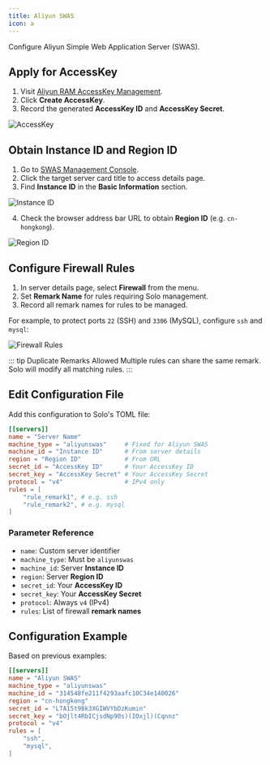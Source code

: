 ```yaml
---
title: Aliyun SWAS
icon: a
---
```


Configure Aliyun Simple Web Application Server (SWAS).

## Apply for AccessKey
1. Visit [Aliyun RAM AccessKey Management](https://ram.console.aliyun.com/profile/access-keys).
2. Click **Create AccessKey**.
3. Record the generated **AccessKey ID** and **AccessKey Secret**.

![AccessKey](/assets/guide/config/server/aliyun-accesskey.webp)

## Obtain Instance ID and Region ID
1. Go to [SWAS Management Console](https://swasnext.console.aliyun.com/servers).
2. Click the target server card title to access details page.
3. Find **Instance ID** in the **Basic Information** section.

![Instance ID](/assets/guide/config/server/aliyun-instanceid.webp)

4. Check the browser address bar URL to obtain **Region ID** (e.g. `cn-hongkong`).

![Region ID](/assets/guide/config/server/aliyun-regionid.webp)

## Configure Firewall Rules
1. In server details page, select **Firewall** from the menu.
2. Set **Remark Name** for rules requiring Solo management.
3. Record all remark names for rules to be managed.

For example, to protect ports `22` (SSH) and `3306` (MySQL), configure `ssh` and `mysql`:

![Firewall Rules](/assets/guide/config/server/aliyun-firewallrules.webp)

::: tip Duplicate Remarks Allowed
Multiple rules can share the same remark. Solo will modify all matching rules.
:::

## Edit Configuration File
Add this configuration to Solo's TOML file:

```toml
[[servers]]
name = "Server Name"
machine_type = "aliyunswas"     # Fixed for Aliyun SWAS
machine_id = "Instance ID"      # From server details
region = "Region ID"            # From URL
secret_id = "AccessKey ID"      # Your AccessKey ID
secret_key = "AccessKey Secret" # Your AccessKey Secret
protocol = "v4"                 # IPv4 only
rules = [
    "rule_remark1", # e.g. ssh
    "rule_remark2", # e.g. mysql
]
```

### Parameter Reference
* `name`: Custom server identifier
* `machine_type`: Must be `aliyunswas`
* `machine_id`: Server **Instance ID**
* `region`: Server **Region ID**
* `secret_id`: Your **AccessKey ID**
* `secret_key`: Your **AccessKey Secret**
* `protocol`: Always `v4` (IPv4)
* `rules`: List of firewall **remark names**

## Configuration Example
Based on previous examples:

```toml
[[servers]]
name = "Aliyun SWAS"
machine_type = "aliyunswas"
machine_id = "314548fe211f4293aafc10C34e140026"
region = "cn-hongkong"
secret_id = "LTA15t9Bk3XGIWVYbDzKumin"
secret_key = "bOjlt4RbICjsdNp90s)(IOxjl)(Cqnnz"
protocol = "v4"
rules = [
    "ssh",
    "mysql",
]
```
